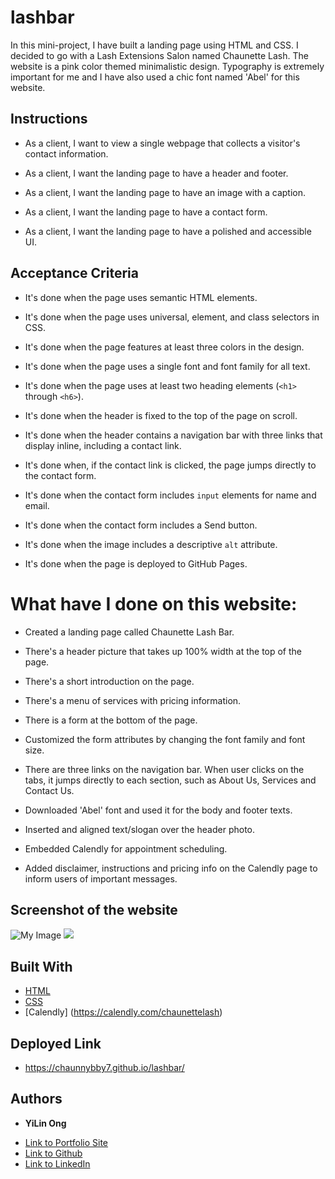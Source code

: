 # lashbar

In this mini-project, I have built a landing page using HTML and CSS. 
I decided to go with a Lash Extensions Salon named Chaunette Lash.
The website is a pink color themed minimalistic design. 
Typography is extremely important for me and I have also used a chic font named 'Abel' for this website. 

## Instructions

* As a client, I want to view a single webpage that collects a visitor's contact information.

* As a client, I want the landing page to have a header and footer.

* As a client, I want the landing page to have an image with a caption.

* As a client, I want the landing page to have a contact form.

* As a client, I want the landing page to have a polished and accessible UI.

## Acceptance Criteria

* It's done when the page uses semantic HTML elements.

* It's done when the page uses universal, element, and class selectors in CSS.

* It's done when the page features at least three colors in the design.

* It's done when the page uses a single font and font family for all text.

* It's done when the page uses at least two heading elements (`<h1>` through `<h6>`).

* It's done when the header is fixed to the top of the page on scroll.

* It's done when the header contains a navigation bar with three links that display inline, including a contact link.

* It's done when, if the contact link is clicked, the page jumps directly to the contact form.

* It's done when the contact form includes `input` elements for name and email.

* It's done when the contact form includes a Send button.

* It's done when the image includes a descriptive `alt` attribute.

* It's done when the page is deployed to GitHub Pages.

# What have I done on this website:

- Created a landing page called Chaunette Lash Bar.

- There's a header picture that takes up 100% width at the top of the page. 

- There's a short introduction on the page.

- There's a menu of services with pricing information.

- There is a form at the bottom of the page.

- Customized the form attributes by changing the font family and font size. 

- There are three links on the navigation bar. When user clicks on the tabs, it jumps directly to each section, such as About Us, Services and Contact Us. 

- Downloaded 'Abel' font and used it for the body and footer texts.

- Inserted and aligned text/slogan over the header photo.

- Embedded Calendly for appointment scheduling. 

- Added disclaimer, instructions and pricing info on the Calendly page to inform users of important messages.


## Screenshot of the website 

![My Image](assets/images/lpage1.png)
![](https://media.giphy.com/media/Jx0VtPTx7g3vXpoG6p/giphy.gif)
## Built With

* [HTML](https://developer.mozilla.org/en-US/docs/Web/HTML)
* [CSS](https://developer.mozilla.org/en-US/docs/Web/CSS)
* [Calendly] (https://calendly.com/chaunettelash)

## Deployed Link

* https://chaunnybby7.github.io/lashbar/


## Authors

* **YiLin Ong** 

- [Link to Portfolio Site](https://github.com/chaunnybby7/lashbar)
- [Link to Github](https://github.com/chaunnybby7)
- [Link to LinkedIn](https://www.linkedin.com/in/chauntelleong)

